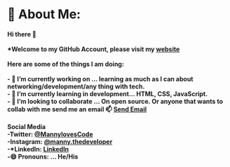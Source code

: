 # 💫 About Me:
#### Hi there 👋<br><br>*Welcome to my GitHub Account, please visit my <a href="http://mverma45.github.io/portfolio/">website</a><br><br>Here are some of the things I am doing:<br><br>- 🔭 I’m currently working on ... learning as much as I can about networking/development/any thing with tech.<br>- 🌱 I’m currently learning in development... HTML, CSS, JavaScript.<br>- 👯 I’m looking to collaborate ... On open source. Or anyone that wants to collab with me send me an email 📫 <a href = "mailto: mannyverma11@gmail.com"> Send Email</a>  <br> <br> Social Media<br> -Twitter: <a href="https://twitter.com/MannyLovesCode">@MannylovesCode</a><br> -Instagram: <a href="https://www.instagram.com/manny.thedeveloper/">@manny.thedeveloper</a><br> -*LinkedIn: <a href="https://www.linkedin.com/in/manendar-verma-1910a84a/">LinkedIn</a><br>-😄 Pronouns: ... He/His

